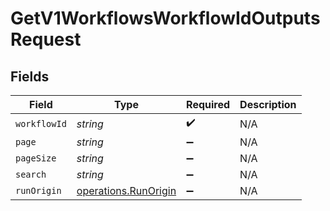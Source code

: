 # GetV1WorkflowsWorkflowIdOutputsRequest


## Fields

| Field                                                        | Type                                                         | Required                                                     | Description                                                  |
| ------------------------------------------------------------ | ------------------------------------------------------------ | ------------------------------------------------------------ | ------------------------------------------------------------ |
| `workflowId`                                                 | *string*                                                     | :heavy_check_mark:                                           | N/A                                                          |
| `page`                                                       | *string*                                                     | :heavy_minus_sign:                                           | N/A                                                          |
| `pageSize`                                                   | *string*                                                     | :heavy_minus_sign:                                           | N/A                                                          |
| `search`                                                     | *string*                                                     | :heavy_minus_sign:                                           | N/A                                                          |
| `runOrigin`                                                  | [operations.RunOrigin](../../models/operations/runorigin.md) | :heavy_minus_sign:                                           | N/A                                                          |